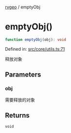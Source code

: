 [rvgeo](../index.md) / emptyObj

# emptyObj()

```ts
function emptyObj(obj): void
```

Defined in: [src/core/utils.ts:71](https://github.com/pzq123456/RVGeo/blob/e727f6f6e310621d656b74948bed9956ff45a613/src/core/utils.ts#L71)

释放对象

## Parameters

### obj

需要释放的对象

## Returns

`void`
